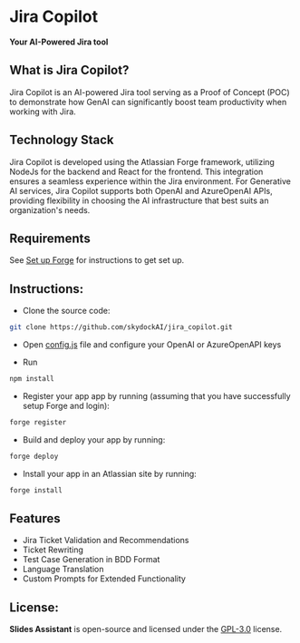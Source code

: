 # Jira Copilot
**Your AI-Powered Jira tool**

## What is Jira Copilot?
Jira Copilot is an AI-powered Jira tool serving as a Proof of Concept (POC) to demonstrate how GenAI can significantly boost team productivity when working with Jira.

## Technology Stack
Jira Copilot is developed using the Atlassian Forge framework, utilizing NodeJs for the backend and React for the frontend. This integration ensures a seamless experience within the Jira environment. For Generative AI services, Jira Copilot supports both OpenAI and AzureOpenAI APIs, providing flexibility in choosing the AI infrastructure that best suits an organization's needs.

## Requirements
See [Set up Forge](https://developer.atlassian.com/platform/forge/set-up-forge/) for instructions to get set up.

## Instructions:
- Clone the source code:
```bash
git clone https://github.com/skydockAI/jira_copilot.git
```
- Open [config.js](/src/resolvers/config.js) file and configure your OpenAI or AzureOpenAPI keys

- Run
```bash
npm install
```
- Register your app app by running (assuming that you have successfully setup Forge and login):
```bash
forge register
```

- Build and deploy your app by running:
```bash
forge deploy
```

- Install your app in an Atlassian site by running:
```bash
forge install
```
## Features
- Jira Ticket Validation and Recommendations
- Ticket Rewriting
- Test Case Generation in BDD Format
- Language Translation
- Custom Prompts for Extended Functionality

## License:
**Slides Assistant** is open-source and licensed under the [GPL-3.0](LICENSE) license.
